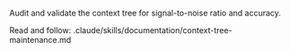 Audit and validate the context tree for signal-to-noise ratio and accuracy.

Read and follow: .claude/skills/documentation/context-tree-maintenance.md
